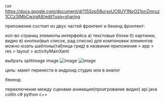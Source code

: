 
гит 
https://docs.google.com/document/d/115Szp58urxoUC6UY1NoO21onZmruz1CCz3IMbCwzgA8/edit?usp=sharing

приложение состоит из двух частей фронтент и бекенд фронтент:

кол-во страниц
элементы интерфейса
а) текстовые блоки 
б) картинки, видио 
в) кнопки(вып список, рад список)
для компоновки элементов можно юзать шаблоны(таблица грид)
в названии приложения > app > res > layout > activityMainXaml

выбрать splitimage image
![image](https://github.com/itkek33/5semestr/assets/113089505/2cd65e27-78d6-43c7-83d8-dfb4c00be3e4)
![image](https://github.com/itkek33/5semestr/assets/113089505/20563c90-6ad9-42fe-9467-244adb8bac04)


цель: макет перенести в андроид студио или в аналог

бекенд:

переключение между сценами
анимация(проигрование видио)
api
java cotlin c# python c++
